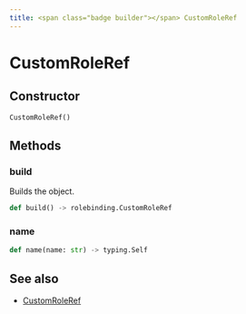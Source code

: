 ```yaml
---
title: <span class="badge builder"></span> CustomRoleRef
---
```

# <span class="badge builder"></span> CustomRoleRef

## Constructor

```python
CustomRoleRef()
```
## Methods

### <span class="badge object-method"></span> build

Builds the object.

```python
def build() -> rolebinding.CustomRoleRef
```

### <span class="badge object-method"></span> name

```python
def name(name: str) -> typing.Self
```

## See also

 * <span class="badge object-type-class"></span> [CustomRoleRef](./object-CustomRoleRef.md)
